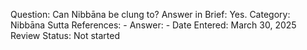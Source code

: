 Question: Can Nibbāna be clung to?
Answer in Brief: Yes.
 Category: Nibbāna
Sutta References: -
Answer: -
Date Entered: March 30, 2025
Review Status: Not started

<!-- 

Notes:

Sutta where Buddha speaks with Ananda about the foremost clinging being the cessation of perception and feeling, which seems to challenge the idea that Nibbana can be clung to, because surely it would be then the foremost clinging.

 -->